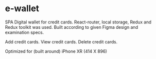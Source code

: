 # e-wallet

SPA Digital wallet for credit cards.
React-router, local storage, Redux and Redux toolkit was used. 
Built according to given Figma design and examination specs.

Add credit cards.
View credit cards.
Delete credit cards.


Optimized for (built around) iPhone XR (414 X 896)
